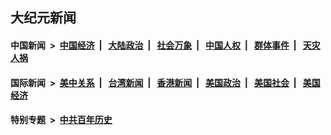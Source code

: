 ## 大纪元新闻

#### 中国新闻 &nbsp;>&nbsp; [中国经济](indexes/ncid283/README.md?08201245) &nbsp;| &nbsp; [大陆政治](indexes/ncid277/README.md?08201245) &nbsp;| &nbsp; [社会万象](indexes/ncid282/README.md?08201245) &nbsp;| &nbsp; [中国人权](indexes/ncid278/README.md?08201245) &nbsp;| &nbsp; [群体事件](indexes/ncid279/README.md?08201245) &nbsp;| &nbsp; [天灾人祸](indexes/ncid280/README.md?08201245)

#### 国际新闻 &nbsp;>&nbsp; [美中关系](indexes/nf1412576/README.md?08201245) &nbsp;| &nbsp; [台湾新闻](indexes/ncid1349361/README.md?08201245) &nbsp;| &nbsp; [香港新闻](indexes/ncid1349362/README.md?08201245) &nbsp;| &nbsp; [美国政治](indexes/ncid1078159/README.md?08201245) &nbsp;| &nbsp; [美国社会](indexes/ncid1078160/README.md?08201245) &nbsp;| &nbsp; [美国经济](indexes/ncid1078158/README.md?08201245)

#### 特别专题 &nbsp;>&nbsp; [中共百年历史](https://github.com/epoch-news/epoch-special/blob/master/README.md?08201245)  
